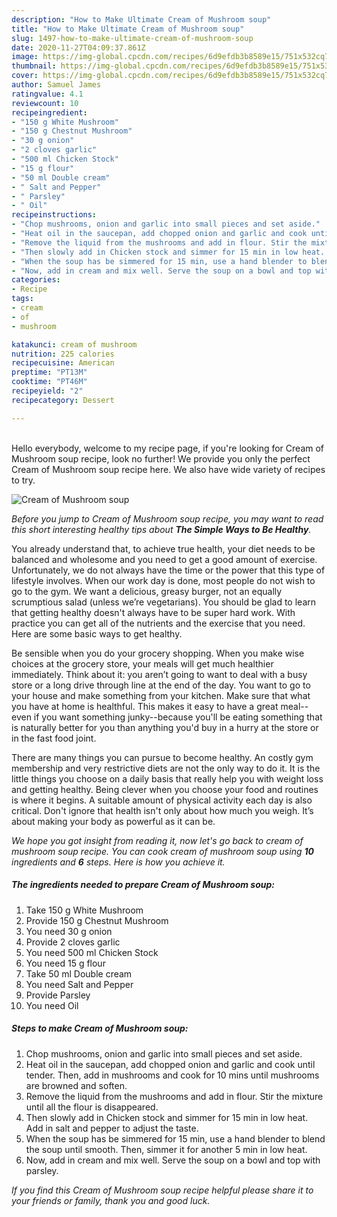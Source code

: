 ```yaml
---
description: "How to Make Ultimate Cream of Mushroom soup"
title: "How to Make Ultimate Cream of Mushroom soup"
slug: 1497-how-to-make-ultimate-cream-of-mushroom-soup
date: 2020-11-27T04:09:37.861Z
image: https://img-global.cpcdn.com/recipes/6d9efdb3b8589e15/751x532cq70/cream-of-mushroom-soup-recipe-main-photo.jpg
thumbnail: https://img-global.cpcdn.com/recipes/6d9efdb3b8589e15/751x532cq70/cream-of-mushroom-soup-recipe-main-photo.jpg
cover: https://img-global.cpcdn.com/recipes/6d9efdb3b8589e15/751x532cq70/cream-of-mushroom-soup-recipe-main-photo.jpg
author: Samuel James
ratingvalue: 4.1
reviewcount: 10
recipeingredient:
- "150 g White Mushroom"
- "150 g Chestnut Mushroom"
- "30 g onion"
- "2 cloves garlic"
- "500 ml Chicken Stock"
- "15 g flour"
- "50 ml Double cream"
- " Salt and Pepper"
- " Parsley"
- " Oil"
recipeinstructions:
- "Chop mushrooms, onion and garlic into small pieces and set aside."
- "Heat oil in the saucepan, add chopped onion and garlic and cook until tender. Then, add in mushrooms and cook for 10 mins until mushrooms are browned and soften."
- "Remove the liquid from the mushrooms and add in flour. Stir the mixture until all the flour is disappeared."
- "Then slowly add in Chicken stock and simmer for 15 min in low heat. Add in salt and pepper to adjust the taste."
- "When the soup has be simmered for 15 min, use a hand blender to blend the soup until smooth. Then, simmer it for another 5 min in low heat."
- "Now, add in cream and mix well. Serve the soup on a bowl and top with parsley."
categories:
- Recipe
tags:
- cream
- of
- mushroom

katakunci: cream of mushroom 
nutrition: 225 calories
recipecuisine: American
preptime: "PT13M"
cooktime: "PT46M"
recipeyield: "2"
recipecategory: Dessert

---
```

<br>
Hello everybody, welcome to my recipe page, if you're looking for Cream of Mushroom soup recipe, look no further! We provide you only the perfect Cream of Mushroom soup recipe here. We also have wide variety of recipes to try.
<br>


![Cream of Mushroom soup](https://img-global.cpcdn.com/recipes/6d9efdb3b8589e15/751x532cq70/cream-of-mushroom-soup-recipe-main-photo.jpg)

<i>Before you jump to Cream of Mushroom soup recipe, you may want to read this short interesting healthy tips about <strong>The Simple Ways to Be Healthy</strong>.</i>

You already understand that, to achieve true health, your diet needs to be balanced and wholesome and you need to get a good amount of exercise. Unfortunately, we do not always have the time or the power that this type of lifestyle involves. When our work day is done, most people do not wish to go to the gym. We want a delicious, greasy burger, not an equally scrumptious salad (unless we’re vegetarians). You should be glad to learn that getting healthy doesn't always have to be super hard work. With practice you can get all of the nutrients and the exercise that you need. Here are some basic ways to get healthy.

Be sensible when you do your grocery shopping. When you make wise choices at the grocery store, your meals will get much healthier immediately. Think about it: you aren’t going to want to deal with a busy store or a long drive through line at the end of the day. You want to go to your house and make something from your kitchen. Make sure that what you have at home is healthful. This makes it easy to have a great meal--even if you want something junky--because you'll be eating something that is naturally better for you than anything you'd buy in a hurry at the store or in the fast food joint.

There are many things you can pursue to become healthy. An costly gym membership and very restrictive diets are not the only way to do it. It is the little things you choose on a daily basis that really help you with weight loss and getting healthy. Being clever when you choose your food and routines is where it begins. A suitable amount of physical activity each day is also critical. Don't ignore that health isn't only about how much you weigh. It’s about making your body as powerful as it can be. 


<i>We hope you got insight from reading it, now let's go back to cream of mushroom soup recipe. You can cook cream of mushroom soup using <strong>10</strong> ingredients and <strong>6</strong> steps. Here is how you achieve it.
</i>

##### The ingredients needed to prepare Cream of Mushroom soup:

1. Take 150 g White Mushroom
1. Provide 150 g Chestnut Mushroom
1. You need 30 g onion
1. Provide 2 cloves garlic
1. You need 500 ml Chicken Stock
1. You need 15 g flour
1. Take 50 ml Double cream
1. You need  Salt and Pepper
1. Provide  Parsley
1. You need  Oil


##### Steps to make Cream of Mushroom soup:

1. Chop mushrooms, onion and garlic into small pieces and set aside.
1. Heat oil in the saucepan, add chopped onion and garlic and cook until tender. Then, add in mushrooms and cook for 10 mins until mushrooms are browned and soften.
1. Remove the liquid from the mushrooms and add in flour. Stir the mixture until all the flour is disappeared.
1. Then slowly add in Chicken stock and simmer for 15 min in low heat. Add in salt and pepper to adjust the taste.
1. When the soup has be simmered for 15 min, use a hand blender to blend the soup until smooth. Then, simmer it for another 5 min in low heat.
1. Now, add in cream and mix well. Serve the soup on a bowl and top with parsley.


<i>If you find this Cream of Mushroom soup recipe helpful please share it to your friends or family, thank you and good luck.</i>
